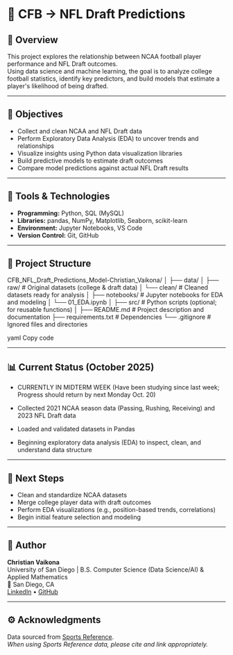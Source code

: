 # 🏈 CFB → NFL Draft Predictions

## 📘 Overview
This project explores the relationship between NCAA football player performance and NFL Draft outcomes.  
Using data science and machine learning, the goal is to analyze college football statistics, identify key predictors, and build models that estimate a player's likelihood of being drafted.

---

## 🎯 Objectives
- Collect and clean NCAA and NFL Draft data  
- Perform Exploratory Data Analysis (EDA) to uncover trends and relationships  
- Visualize insights using Python data visualization libraries  
- Build predictive models to estimate draft outcomes  
- Compare model predictions against actual NFL Draft results  

---

## 🧰 Tools & Technologies
- **Programming:** Python, SQL (MySQL)  
- **Libraries:** pandas, NumPy, Matplotlib, Seaborn, scikit-learn  
- **Environment:** Jupyter Notebooks, VS Code  
- **Version Control:** Git, GitHub  

---

## 📂 Project Structure
CFB_NFL_Draft_Predictions_Model-Christian_Vaikona/
│
├── data/
│ ├── raw/ # Original datasets (college & draft data)
│ └── clean/ # Cleaned datasets ready for analysis
│
├── notebooks/ # Jupyter notebooks for EDA and modeling
│ └── 01_EDA.ipynb
│
├── src/ # Python scripts (optional; for reusable functions)
│
├── README.md # Project description and documentation
├── requirements.txt # Dependencies
└── .gitignore # Ignored files and directories

yaml
Copy code

---

## 📊 Current Status (October 2025)

- CURRENTLY IN MIDTERM WEEK 
(Have been studying since last week; Progress should return by next Monday Oct. 20)

- Collected 2021 NCAA season data (Passing, Rushing, Receiving) and 2023 NFL Draft data  
- Loaded and validated datasets in Pandas  
- Beginning exploratory data analysis (EDA) to inspect, clean, and understand data structure  

---

## 🚀 Next Steps
- Clean and standardize NCAA datasets  
- Merge college player data with draft outcomes  
- Perform EDA visualizations (e.g., position-based trends, correlations)  
- Begin initial feature selection and modeling  

---

## 🧠 Author
**Christian Vaikona**  
University of San Diego | B.S. Computer Science (Data Science/AI) & Applied Mathematics  
📍 San Diego, CA  
[LinkedIn](https://linkedin.com/in/christianvaikona) • [GitHub](https://github.com/ChristianVaikona)

---

## ⚙️ Acknowledgments
Data sourced from [Sports Reference](https://www.sports-reference.com/).  
*When using Sports Reference data, please cite and link appropriately.*